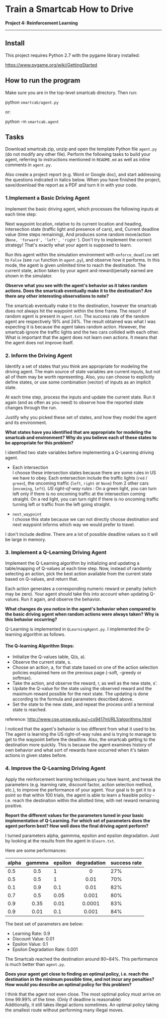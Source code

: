 # Train a Smartcab How to Drive

**Project 4: Reinforcement Learning**

--------------------------------------------------------------------------------

## Install

This project requires Python 2.7 with the pygame library installed:

<https://www.pygame.org/wiki/GettingStarted>

## How to run the program

Make sure you are in the top-level smartcab directory. Then run:

python `smartcab/agent.py`

or:

python -m `smartcab.agent`

## Tasks

Download smartcab.zip, unzip and open the template Python file `agent.py` (do not modify any other file). Perform the following tasks to build your agent, referring to instructions mentioned in `README.md` as well as inline comments in `agent.py`.

Also create a project report (e.g. Word or Google doc), and start addressing the questions indicated in italics below. When you have finished the project, save/download the report as a PDF and turn it in with your code.

### 1.Implement a Basic Driving Agent

Implement the basic driving agent, which processes the following inputs at each time step:

Next waypoint location, relative to its current location and heading, Intersection state (traffic light and presence of cars), and, Current deadline value (time steps remaining), And produces some random move/action (`None, 'forward', 'left', 'right'`). Don't try to implement the correct strategy! That's exactly what your agent is supposed to learn.

Run this agent within the simulation environment with `enforce_deadline` set to `False` (see `run` function in `agent.py`), and observe how it performs. In this mode, the agent is given unlimited time to reach the destination. The current state, action taken by your agent and reward/penalty earned are shown in the simulator.

**Observe what you see with the agent's behavior as it takes random actions. Does the smartcab eventually make it to the destination? Are there any other interesting observations to note?**

The smartcab eventually make it to the destination, however the smartcab does not always hit the waypoint within the time frame. The resort of random agent is present in `agent.txt`. The success rate of the random agent are respectively 19% and 24%. The result obtained was what I was expecting it is because the agent takes random action. However, the smartcab ignore the traffic lights and the two cars collided with each other. What is important that the agent does not learn own actions. It means that the agent does not improve itself.

### 2\. Inform the Driving Agent

Identify a set of states that you think are appropriate for modeling the driving agent. The main source of state variables are current inputs, but not all of them may be worth representing. Also, you can choose to explicitly define states, or use some combination (vector) of inputs as an implicit state.

At each time step, process the inputs and update the current state. Run it again (and as often as you need) to observe how the reported state changes through the run.

Justify why you picked these set of states, and how they model the agent and its environment.

**What states have you identified that are appropriate for modeling the smartcab and environment? Why do you believe each of these states to be appropriate for this problem?**

I identified two state variables before implementing a Q-Learning driving agent.

- Each intersection   
I choose these intersection states because there are some rules in US we have to obey. Each entersection include the traffic lights (`red` / `green`), the oncoming traffic (`left`, `right` or `None`) from 2 other cars (`oncoming`, `left`). _US right-of-way rules_ : On a green light, you can turn left only if there is no oncoming traffic at the intersection coming straight. On a red light, you can turn right if there is no oncoming traffic turning left or traffic from the left going straight.

- `next_waypoint`    
I choose this state because we can not directly choose destination and next waypoint informs which way we would prefer to travel.

I don't include dedline. There are a lot of possible deadline values so it will be large in memory.

### 3\. Implement a Q-Learning Driving Agent

Implement the Q-Learning algorithm by initializing and updating a table/mapping of Q-values at each time step. Now, instead of randomly selecting an action, pick the best action available from the current state based on Q-values, and return that.

Each action generates a corresponding numeric reward or penalty (which may be zero). Your agent should take this into account when updating Q-values. Run it again, and observe the behavior.

**What changes do you notice in the agent's behavior when compared to the basic driving agent when random actions were always taken? Why is this behavior occurring?**

Q-Learning is implemented in `QLearningAgent.py`. I implemented the Q-learning algorithm as follows.

#### The Q-learning Algorithm Steps:

- Initialize the Q-values table, Q(s, a).
- Observe the current state, s.
- Choose an action, a, for that state based on one of the action selection policies explained here on the previous page (-soft, -greedy or softmax).
- Take the action, and observe the reward, r, as well as the new state, s'.
- Update the Q-value for the state using the observed reward and the maximum reward possible for the next state. The updating is done according to the formula and parameters described above.
- Set the state to the new state, and repeat the process until a terminal state is reached.

reference: <http://www.cse.unsw.edu.au/~cs9417ml/RL1/algorithms.html>

I noticed that the agent's behavior is too different from what it used to be. The agent is learning the US right-of-way rules and is trying to manage to get to the waypoint before the deadline. Also, the smartcab getting to the destination more quickly. This is because the agent examines history of own behavior and what sort of rewards have occurred when it's taken actions in given states before.

### 4\. Improve the Q-Learning Driving Agent

Apply the reinforcement learning techniques you have learnt, and tweak the parameters (e.g. learning rate, discount factor, action selection method, etc.), to improve the performance of your agent. Your goal is to get it to a point so that within 100 trials, the agent is able to learn a feasible policy - i.e. reach the destination within the allotted time, with net reward remaining positive.

**Report the different values for the parameters tuned in your basic implementation of Q-Learning. For which set of parameters does the agent perform best? How well does the final driving agent perform?**

I turned parameters alpha, gammma, epsilon and epsilon degradation. Just by looking at the results from the agent in `Qlearn.txt`.

Here are some performances:

alpha | gammma | epsilon | degradation | success rate
----- | :----: | ------- | :---------: | ------------
0.5   |  0.5   | 1       |      0      | 27%
0.5   |  0.5   | 1       |    0.01     | 70%
0.1   |  0.9   | 0.1     |    0.01     | 82%
0.7   |  0.5   | 0.05    |    0.001    | 80%
0.9   |  0.35  | 0.01    |   0.0001    | 83%
0.9   |  0.01  | 0.1     |    0.001    | 84%

The best set of parameters are below:

- Learning Rate: 0.9
- Discount Value: 0.01
- Epsilon Value: 0.1
- Epsilon Degradation Rate: 0.001

The Smartcab reached the destination around 80~84%. This performance is much better than `agent.py`.

**Does your agent get close to finding an optimal policy, i.e. reach the destination in the minimum possible time, and not incur any penalties? How would you describe an optimal policy for this problem?**

I think that the agent not even close. The most optimal policy must arrive on time 99.99% of the time. (Only if deadline is reasonable)<br>
Additionally, it still takes illegal actions sometimes. An optimal policy taking the smallest route without performing many illegal moves.
